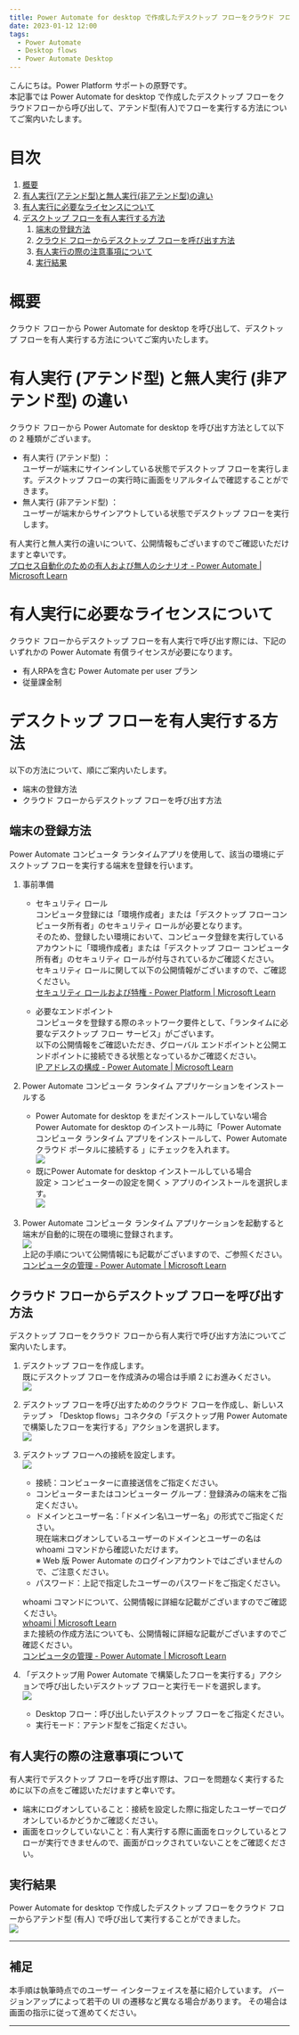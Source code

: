```yaml
---
title: Power Automate for desktop で作成したデスクトップ フローをクラウド フローから実行する方法 (有人実行)
date: 2023-01-12 12:00
tags:
  - Power Automate
  - Desktop flows
  - Power Automate Desktop
---
```


こんにちは。Power Platform サポートの原野です。  
本記事では Power Automate for desktop で作成したデスクトップ フローをクラウドフローから呼び出して、アテンド型(有人)でフローを実行する方法についてご案内いたします。  

<!-- more -->
# 目次

1. [概要](#anchor-intro)
1. [有人実行(アテンド型)と無人実行(非アテンド型)の違い](#how-to-collect)
1. [有人実行に必要なライセンスについて](#licence-for-attended-automation)
1. [デスクトップ フローを有人実行する方法](#attended-automation)
    1. [端末の登録方法](#register-computers)
    1. [クラウド フローからデスクトップ フローを呼び出す方法](#call-desktopflow-from-cloudflow)
    1. [有人実行の際の注意事項について](#notes-on-attended-automation)
    1. [実行結果](#result-of-attended-automation-flow)

<a id='anchor-intro'></a>

# 概要

クラウド フローから Power Automate for desktop を呼び出して、デスクトップ フローを有人実行する方法についてご案内いたします。  


<a id='anchor-attend-and-unattended-automation'></a>

# 有人実行 (アテンド型) と無人実行 (非アテンド型) の違い
クラウド フローから Power Automate for desktop を呼び出す方法として以下の 2 種類がございます。  
* 有人実行 (アテンド型) ：  
  ユーザーが端末にサインインしている状態でデスクトップ フローを実行します。デスクトップ フローの実行時に画面をリアルタイムで確認することができます。  
* 無人実行 (非アテンド型) ：  
  ユーザーが端末からサインアウトしている状態でデスクトップ フローを実行します。  

有人実行と無人実行の違いについて、公開情報もございますのでご確認いただけますと幸いです。  
[プロセス自動化のための有人および無人のシナリオ - Power Automate | Microsoft Learn](https://learn.microsoft.com/ja-jp/power-automate/guidance/planning/attended-unattended)


<a id='anchor-licence-for-attended-automation'></a>

# 有人実行に必要なライセンスについて
クラウド フローからデスクトップ フローを有人実行で呼び出す際には、下記のいずれかの Power Automate 有償ライセンスが必要になります。  
* 有人RPAを含む Power Automate per user プラン  
* 従量課金制  



<a id='anchor-attended-automation'></a>

# デスクトップ フローを有人実行する方法
以下の方法について、順にご案内いたします。  
* 端末の登録方法  
* クラウド フローからデスクトップ フローを呼び出す方法  


<a id='register-computers'></a>

## 端末の登録方法
Power Automate コンピュータ ランタイムアプリを使用して、該当の環境にデスクトップ フローを実行する端末を登録を行います。  


1. 事前準備  
    * セキュリティ ロール  
    コンピュータ登録には「環境作成者」または「デスクトップ フローコンピュータ所有者」のセキュリティ ロールが必要となります。   
    そのため、登録したい環境において、コンピュータ登録を実行しているアカウントに「環境作成者」または「デスクトップ フロー コンピュータ所有者」のセキュリティ ロールが付与されているかご確認ください。  
    セキュリティ ロールに関して以下の公開情報がございますので、ご確認ください。   
    [セキュリティ ロールおよび特権 - Power Platform | Microsoft Learn](https://learn.microsoft.com/ja-jp/power-platform/admin/security-roles-privileges) 

    * 必要なエンドポイント  
    コンピュータを登録する際のネットワーク要件として、「ランタイムに必要なデスクトップ フロー サービス」がございます。  
    以下の公開情報をご確認いただき、グローバル エンドポイントと公開エンドポイントに接続できる状態となっているかご確認ください。   
    [IP アドレスの構成 - Power Automate | Microsoft Learn](https://learn.microsoft.com/ja-jp/power-automate/ip-address-configuration#desktop-flows-services-required-for-runtime)  

1. Power Automate コンピュータ ランタイム アプリケーションをインストールする  
    * Power Automate for desktop をまだインストールしていない場合  
    Power Automate for desktop のインストール時に「Power Automate コンピュータ ランタイム アプリをインストールして、Power Automate クラウド ポータルに接続する 」にチェックを入れます。  
    ![](./power-automate-desktop-attand-automation/register-computers3.png)
    * 既にPower Automate for desktop インストールしている場合  
    設定 > コンピューターの設定を開く > アプリのインストールを選択します。  
    ![](./power-automate-desktop-attand-automation/register-computers.png)  

1. Power Automate コンピュータ ランタイム アプリケーションを起動すると端末が自動的に現在の環境に登録されます。  
![](./power-automate-desktop-attand-automation/register-computers2.png)  
上記の手順について公開情報にも記載がございますので、ご参照ください。  
[コンピュータの管理 - Power Automate | Microsoft Learn](https://learn.microsoft.com/ja-jp/power-automate/desktop-flows/manage-machines#register-a-new-machine)  

<a id='call-desktopflow-from-cloudflow'></a>

## クラウド フローからデスクトップ フローを呼び出す方法
デスクトップ フローをクラウド フローから有人実行で呼び出す方法についてご案内いたします。  

1. デスクトップ フローを作成します。  
既にデスクトップ フローを作成済みの場合は手順 2 にお進みください。  
![](./power-automate-desktop-attand-automation/call-desktopflow-from-cloudflow.png)  

1. デスクトップ フローを呼び出すためのクラウド フローを作成し、新しいステップ > 「Desktop flows」コネクタの「デスクトップ用 Power Automate で構築したフローを実行する」アクションを選択します。  
![](./power-automate-desktop-attand-automation/call-desktopflow-from-cloudflow4.png)  

1. デスクトップ フローへの接続を設定します。  
![](./power-automate-desktop-attand-automation/call-desktopflow-from-cloudflow5.png)  
    * 接続：コンピューターに直接送信をご指定ください。  
    * コンピューターまたはコンピューター グループ：登録済みの端末をご指定ください。  
    * ドメインとユーザー名：「ドメイン名\ユーザー名」の形式でご指定ください。  
    現在端末ログオンしているユーザーのドメインとユーザーの名は whoami コマンドから確認いただけます。  
    ※ Web 版 Power Automate のログインアカウントではございませんので、ご注意ください。 
    * パスワード：上記で指定したユーザーのパスワードをご指定ください。  

    whoami コマンドについて、公開情報に詳細な記載がございますのでご確認ください。  
    [whoami | Microsoft Learn](https://learn.microsoft.com/ja-jp/windows-server/administration/windows-commands/whoami)  
    また接続の作成方法についても、公開情報に詳細な記載がございますのでご確認ください。  
    [コンピュータの管理 - Power Automate | Microsoft Learn](https://learn.microsoft.com/ja-jp/power-automate/desktop-flows/manage-machines#trigger-a-desktop-flow-to-run-on-your-machine)  

1. 「デスクトップ用 Power Automate で構築したフローを実行する」アクションで呼び出したいデスクトップ フローと実行モードを選択します。  
![](./power-automate-desktop-attand-automation/call-desktopflow-from-cloudflow6.png)  
    * Desktop フロー：呼び出したいデスクトップ フローをご指定ください。  
    * 実行モード：アテンド型をご指定ください。  

<a id='notes-on-attended-automation'></a>

## 有人実行の際の注意事項について
有人実行でデスクトップ フローを呼び出す際は、フローを問題なく実行するために以下の点をご確認いただけますと幸いです。  
* 端末にログオンしていること：接続を設定した際に指定したユーザーでログオンしているかどうかご確認ください。  
* 画面をロックしていないこと：有人実行する際に画面をロックしているとフローが実行できませんので、画面がロックされていないことをご確認ください。  


<a id='result-of-attended-automation-flow'></a>

## 実行結果  
Power Automate for desktop で作成したデスクトップ フローをクラウド フローからアテンド型 (有人) で呼び出して実行することができました。  
![](./power-automate-desktop-attand-automation/result-of-attended-automation-flow.png)  

---

## 補足

本手順は執筆時点でのユーザー インターフェイスを基に紹介しています。  バージョンアップによって若干の UI の遷移など異なる場合があります。  その場合は画面の指示に従って進めてください。  



---
